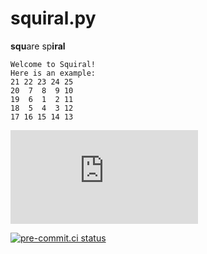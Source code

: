 # squiral.py

**squ**are sp**iral**

```
Welcome to Squiral!
Here is an example:
21 22 23 24 25
20  7  8  9 10
19  6  1  2 11
18  5  4  3 12
17 16 15 14 13
```

[![run on repl.it](http://repl.it/badge/github/sadikkuzu/squiral.py)](https://repl.it/github/sadikkuzu/squiral.py)

[![pre-commit.ci status](https://results.pre-commit.ci/badge/github/sadikkuzu/squiral.py/master.svg)](https://results.pre-commit.ci/latest/github/sadikkuzu/squiral.py/master)
